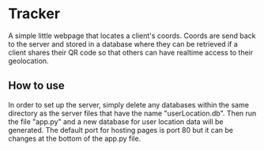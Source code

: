# Tracker
A simple little webpage that locates a client's coords. Coords are send back to the server and stored in a database where they can be retrieved if a client shares their QR code so that others can have realtime access to their geolocation.

## How to use
In order to set up the server, simply delete any databases within the same directory as the server files that have the name "userLocation.db". Then run the file "app.py" and a new database for user location data will be generated. The default port for hosting pages is port 80 but it can be changes at the bottom of the app.py file. 

